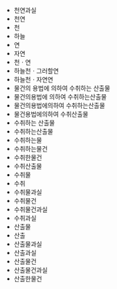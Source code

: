- 천연과실
- 천연
- 천
- 하늘
- 연
- 자연
- 천ㆍ연
- 하늘천ㆍ그러할연
- 하늘천ㆍ자연연
- 물건의 용법에 의하여 수취하는 산출물
- 물건의용법에 의하여 수취하는산출물
- 물건의용법에의하여 수취하는산출물
- 물건용법에의하여 수취산출물
- 수취하는 산출물
- 수취하는산출물
- 수취하는물
- 수취하는물건
- 수취한물건
- 수취산출물
- 수취물
- 수취
- 수취물과실
- 수취물건
- 수취물건과실
- 수취과실
- 산출물
- 산출
- 산출물과실
- 산출과실
- 산출물건
- 산출물건과실
- 산출한물건